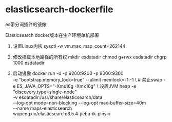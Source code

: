 # elasticsearch-dockerfile
es带分词插件的镜像

Elasticsearch docker版本在生产环境单机部署

1. 设置Linux内核
sysctl -w vm.max_map_count=262144

2. 修改挂载本地路径的所有权
mkdir esdatadir
chmod g+rwx esdatadir
chgrp 1000 esdatadir

3. 启动镜像
docker run -d -p 9200:9200 -p 9300:9300 \
-e "bootstrap.memory_lock=true" --ulimit memlock=-1:-1 \  # 禁止swap
-e ES_JAVA_OPTS="-Xms16g -Xmx16g" \  设置JVM heap
-e "discovery.type=single-node" \
-v esdatadir:/usr/share/elasticsearch/data \
--log-opt mode=non-blocking --log-opt max-buffer-size=40m \
--name maps-elasticsearch \
wupengxin/elasticsearch:6.5.4-jieba-ik-pinyin